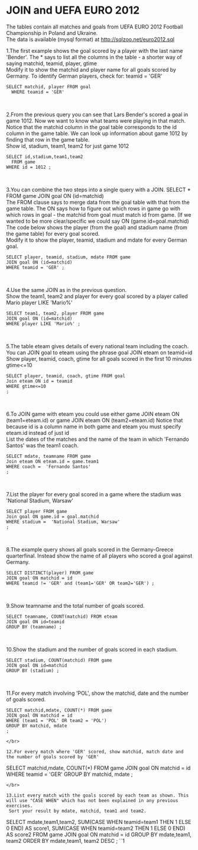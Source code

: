 # JOIN and UEFA EURO 2012
The tables contain all matches and goals from UEFA EURO 2012 Football Championship in Poland and Ukraine. </br>
The data is available (mysql format) at http://sqlzoo.net/euro2012.sql

1.The first example shows the goal scored by a player with the last name 'Bender'. The * says to list all the columns in the table - a shorter way of saying matchid, teamid, player, gtime </br>
Modify it to show the matchid and player name for all goals scored by Germany. To identify German players, check for: teamid = 'GER'
</br>

```
SELECT matchid, player FROM goal 
  WHERE teamid = 'GER'
```
</br>

2.From the previous query you can see that Lars Bender's scored a goal in game 1012. Now we want to know what teams were playing in that match.
Notice that the matchid column in the goal table corresponds to the id column in the game table. We can look up information about game 1012 by finding that row in the game table. </br>
Show id, stadium, team1, team2 for just game 1012

```
SELECT id,stadium,team1,team2
  FROM game
WHERE id = 1012 ;

```

</br>

3.You can combine the two steps into a single query with a JOIN.
SELECT *
  FROM game JOIN goal ON (id=matchid) </br>
The FROM clause says to merge data from the goal table with that from the game table. The ON says how to figure out which rows in game go with which rows in goal - the matchid from goal must match id from game. (If we wanted to be more clear/specific we could say
ON (game.id=goal.matchid)
The code below shows the player (from the goal) and stadium name (from the game table) for every goal scored.
</br>
Modify it to show the player, teamid, stadium and mdate for every German goal.

```
SELECT player, teamid, stadium, mdate FROM game 
JOIN goal ON (id=matchid)
WHERE teamid = 'GER' ;

```
</br>

4.Use the same JOIN as in the previous question. </br>
Show the team1, team2 and player for every goal scored by a player called Mario player LIKE 'Mario%'
```
SELECT team1, team2, player FROM game 
JOIN goal ON (id=matchid)
WHERE player LIKE 'Mario%' ;

```
</br>

5.The table eteam gives details of every national team including the coach. You can JOIN goal to eteam using the phrase goal JOIN eteam on teamid=id </br>
Show player, teamid, coach, gtime for all goals scored in the first 10 minutes gtime<=10
```
SELECT player, teamid, coach, gtime FROM goal 
Join eteam ON id = teamid
WHERE gtime<=10
;

```
</br>

6.To JOIN game with eteam you could use either
game JOIN eteam ON (team1=eteam.id) or game JOIN eteam ON (team2=eteam.id)
Notice that because id is a column name in both game and eteam you must specify eteam.id instead of just id </br>
List the dates of the matches and the name of the team in which 'Fernando Santos' was the team1 coach.
```
SELECT mdate, teamname FROM game
Join eteam ON eteam.id = game.team1
WHERE coach =  'Fernando Santos'
;
```
</br>

7.List the player for every goal scored in a game where the stadium was 'National Stadium, Warsaw'
```
SELECT player FROM game
Join goal ON game.id = goal.matchid
WHERE stadium =  'National Stadium, Warsaw'
;
```
</br>

8.The example query shows all goals scored in the Germany-Greece quarterfinal.
Instead show the name of all players who scored a goal against Germany.

```
SELECT DISTINCT(player) FROM game 
JOIN goal ON matchid = id 
WHERE teamid != 'GER' and (team1='GER' OR team2='GER') ;
```
</br>

9.Show teamname and the total number of goals scored.

```
SELECT teamname, COUNT(matchid) FROM eteam 
JOIN goal ON id=teamid
GROUP BY (teamname) ;
```
</br>

10.Show the stadium and the number of goals scored in each stadium.
```
SELECT stadium, COUNT(matchid) FROM game 
JOIN goal ON id=matchid
GROUP BY (stadium) ;
```

</br>

11.For every match involving 'POL', show the matchid, date and the number of goals scored.

```
SELECT matchid,mdate, COUNT(*) FROM game 
JOIN goal ON matchid = id 
WHERE (team1 = 'POL' OR team2 = 'POL')
GROUP BY matchid, mdate
;

</br>

12.For every match where 'GER' scored, show matchid, match date and the number of goals scored by 'GER'
```
SELECT matchid,mdate, COUNT(*) FROM game 
JOIN goal ON matchid = id 
WHERE teamid = 'GER'
GROUP BY matchid, mdate
;
```
</br>

13.List every match with the goals scored by each team as shown. This will use "CASE WHEN" which has not been explained in any previous exercises.
 Sort your result by mdate, matchid, team1 and team2.
```
SELECT mdate,team1,team2,
  SUM(CASE WHEN teamid=team1 THEN 1 ELSE 0 END) AS score1,
  SUM(CASE WHEN teamid=team2 THEN 1 ELSE 0 END) AS score2
  FROM game JOIN goal ON matchid = id
  GROUP BY mdate,team1, team2
  ORDER BY mdate,team1, team2 DESC
;
``1
